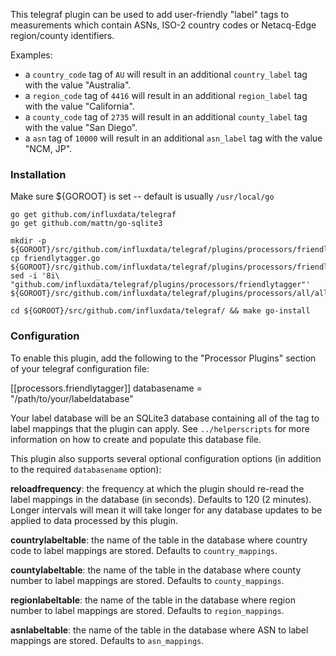 This telegraf plugin can be used to add user-friendly "label" tags to
measurements which contain ASNs, ISO-2 country codes or Netacq-Edge
region/county identifiers.

Examples:
   * a `country_code` tag of `AU` will result in an additional `country_label`
     tag with the value "Australia".
   * a `region_code` tag of `4416` will result in an additional `region_label`
     tag with the value "California".
   * a `county_code` tag of `2735` will result in an additional `county_label`
     tag with the value "San Diego".
   * a `asn` tag of `10000` will result in an additional `asn_label` tag with
     the value "NCM, JP".

### Installation

Make sure ${GOROOT} is set -- default is usually `/usr/local/go`

    go get github.com/influxdata/telegraf
    go get github.com/mattn/go-sqlite3

    mkdir -p ${GOROOT}/src/github.com/influxdata/telegraf/plugins/processors/friendlytagger
    cp friendlytagger.go ${GOROOT}/src/github.com/influxdata/telegraf/plugins/processors/friendlytagger/
    sed -i '8i\        _ "github.com/influxdata/telegraf/plugins/processors/friendlytagger"' ${GOROOT}/src/github.com/influxdata/telegraf/plugins/processors/all/all.go

    cd ${GOROOT}/src/github.com/influxdata/telegraf/ && make go-install


### Configuration

To enable this plugin, add the following to the "Processor Plugins" section of
your telegraf configuration file:

[[processors.friendlytagger]]
    databasename = "/path/to/your/labeldatabase"

Your label database will be an SQLite3 database containing all of the tag to
label mappings that the plugin can apply. See `../helperscripts` for more
information on how to create and populate this database file.

This plugin also supports several optional configuration options (in
addition to the required `databasename` option):

**reloadfrequency**: the frequency at which the plugin should re-read the
label mappings in the database (in seconds). Defaults to 120 (2 minutes).
Longer intervals will mean it will take longer for any database updates to
be applied to data processed by this plugin.

**countrylabeltable**: the name of the table in the database where country
code to label mappings are stored. Defaults to `country_mappings`.

**countylabeltable**: the name of the table in the database where county
number to label mappings are stored. Defaults to `county_mappings`.

**regionlabeltable**: the name of the table in the database where region
number to label mappings are stored. Defaults to `region_mappings`.

**asnlabeltable**: the name of the table in the database where ASN to label
mappings are stored. Defaults to `asn_mappings`.


